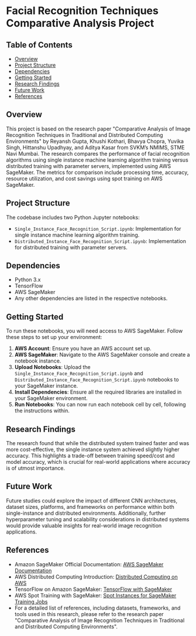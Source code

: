 # Facial Recognition Techniques Comparative Analysis Project
## Table of Contents
- [Overview](#overview)
- [Project Structure](#project-structure)
- [Dependencies](#dependencies)
- [Getting Started](#getting-started)
- [Research Findings](#research-findings)
- [Future Work](#future-work)
- [References](#references)

## Overview

This project is based on the research paper "Comparative Analysis of Image Recognition Techniques in Traditional and Distributed Computing Environments" by Reyansh Gupta, Khushi Kothari, Bhavya Chopra, Yuvika Singh, Hittanshu Upadhyay, and Aditya Kasar from SVKM’s NMIMS, STME Navi Mumbai. The research compares the performance of facial recognition algorithms using single instance machine learning algorithm training versus distributed training with parameter servers, implemented using AWS SageMaker. The metrics for comparison include processing time, accuracy, resource utilization, and cost savings using spot training on AWS SageMaker.

## Project Structure

The codebase includes two Python Jupyter notebooks:

- `Single_Instance_Face_Recognition_Script.ipynb`: Implementation for single instance machine learning algorithm training.
- `Distributed_Instance_Face_Recognition_Script.ipynb`: Implementation for distributed training with parameter servers.

## Dependencies

- Python 3.x
- TensorFlow
- AWS SageMaker
- Any other dependencies are listed in the respective notebooks.

## Getting Started

To run these notebooks, you will need access to AWS SageMaker. Follow these steps to set up your environment:

1. **AWS Account**: Ensure you have an AWS account set up.
2. **AWS SageMaker**: Navigate to the AWS SageMaker console and create a notebook instance.
3. **Upload Notebooks**: Upload the `Single_Instance_Face_Recognition_Script.ipynb` and `Distributed_Instance_Face_Recognition_Script.ipynb` notebooks to your SageMaker instance.
4. **Install Dependencies**: Ensure all the required libraries are installed in your SageMaker environment.
5. **Run Notebooks**: You can now run each notebook cell by cell, following the instructions within.

## Research Findings

The research found that while the distributed system trained faster and was more cost-effective, the single instance system achieved slightly higher accuracy. This highlights a trade-off between training speed/cost and model accuracy, which is crucial for real-world applications where accuracy is of utmost importance.

## Future Work

Future studies could explore the impact of different CNN architectures, dataset sizes, platforms, and frameworks on performance within both single-instance and distributed environments. Additionally, further hyperparameter tuning and scalability considerations in distributed systems would provide valuable insights for real-world image recognition applications.

## References

- Amazon SageMaker Official Documentation: [AWS SageMaker Documentation](https://docs.aws.amazon.com/sagemaker/index.html)
- AWS Distributed Computing Introduction: [Distributed Computing on AWS](https://aws.amazon.com/what-is/distributed-computing/)
- TensorFlow on Amazon SageMaker: [TensorFlow with SageMaker](https://docs.aws.amazon.com/sagemaker/latest/dg/tf.html)
- AWS Spot Training with SageMaker: [Spot Instances for SageMaker Training Jobs](https://docs.aws.amazon.com/sagemaker/latest/dg/model-managed-spot-training.html)
- For a detailed list of references, including datasets, frameworks, and tools used in this research, please refer to the research paper "Comparative Analysis of Image Recognition Techniques in Traditional and Distributed Computing Environments".
